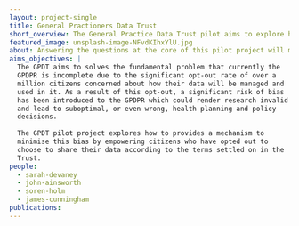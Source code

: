 ```yaml
---
layout: project-single
title: General Practioners Data Trust
short_overview: The General Practice Data Trust pilot aims to explore how to give back control of their data to people who have opted out of NHS Digital’s General Practice Data for Planning and Research (GPDPR) programme and provide an opportunity to participate in life saving research.
featured_image: unsplash-image-NFvdKIhxYlU.jpg
about: Answering the questions at the core of this pilot project will mean that any resulting General Practice Data Trust can achieve the overarching impacts of reassuring those who have currently opted out of the GPDPR that their health data will only be shared in accordance with their wishes; and reassuring researchers that the data set they are accessing is full, accurate and has been provided consensually. 
aims_objectives: |
  The GPDT aims to solves the fundamental problem that currently the
  GPDPR is incomplete due to the significant opt-out rate of over a
  million citizens concerned about how their data will be managed and
  used in it. As a result of this opt-out, a significant risk of bias
  has been introduced to the GPDPR which could render research invalid
  and lead to suboptimal, or even wrong, health planning and policy
  decisions.
 
  The GPDT pilot project explores how to provides a mechanism to
  minimise this bias by empowering citizens who have opted out to
  choose to share their data according to the terms settled on in the
  Trust.
people:
  - sarah-devaney
  - john-ainsworth
  - soren-holm
  - james-cunningham
publications:
---
```


